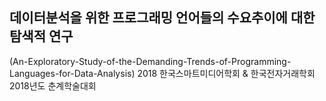 ## 데이터분석을 위한 프로그래밍 언어들의 수요추이에 대한 탐색적 연구
(An-Exploratory-Study-of-the-Demanding-Trends-of-Programming-Languages-for-Data-Analysis)
2018 한국스마트미디어학회 &amp; 한국전자거래학회 2018년도 춘계학술대회 <br>
